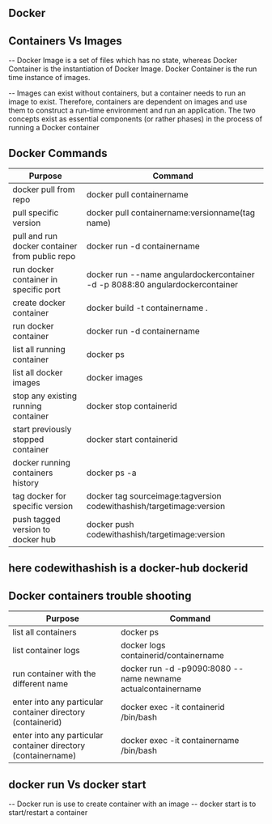 ## Docker

## Containers Vs Images

-- Docker Image is a set of files which has no state, whereas Docker Container is the instantiation of Docker Image. Docker Container is the run time instance of images.

-- Images can exist without containers, but a container needs to run an image to exist. Therefore, containers are dependent on images and use them to construct a run-time environment and run an application. The two concepts exist as essential components (or rather phases) in the process of running a Docker container


## Docker Commands

| Purpose | Command |
| ------ | ------ |
| docker pull from repo | docker pull containername |
| pull specific version | docker pull containername:versionname(tag name) |
| pull and run docker container from public repo | docker run -d containername |
| run docker container in specific port | docker run --name angulardockercontainer -d -p 8088:80 angulardockercontainer|
| create docker container | docker build -t containername .|
| run docker container | docker run -d containername |
| list all running container | docker ps |
| list all docker images | docker images |
| stop any existing running container | docker stop containerid |
| start previously stopped container | docker start containerid |
| docker running containers history | docker ps -a |
| tag docker for specific version| docker tag sourceimage:tagversion codewithashish/targetimage:version|
| push tagged version to docker hub | docker push codewithashish/targetimage:version|

## here codewithashish is a docker-hub dockerid


## Docker containers trouble shooting

| Purpose | Command |
| ------ | ------ |
| list all containers | docker ps |
| list container logs | docker logs containerid/containername |
| run container with the different name | docker run -d -p9090:8080 --name newname actualcontainername |
| enter into any particular container directory (containerid) | docker exec -it containerid /bin/bash |
| enter into any particular container directory (containername) | docker exec -it containername /bin/bash |


## docker run Vs docker start

-- Docker run is use to create container with an image
-- docker start is to start/restart a container